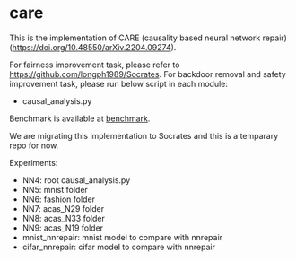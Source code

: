 # care

This is the implementation of CARE (causality based neural network repair) (https://doi.org/10.48550/arXiv.2204.09274).

For fairness improvement task, please refer to https://github.com/longph1989/Socrates.
For backdoor removal and safety improvement task, please run below script in each module:
- causal_analysis.py 

Benchmark is available at [benchmark](10.6084/m9.figshare.20250816).

We are migrating this implementation to Socrates and this is a temparary repo for now.

Experiments:
- NN4: root causal_analysis.py
- NN5: mnist folder
- NN6: fashion folder
- NN7: acas_N29 folder
- NN8: acas_N33 folder
- NN9: acas_N19 folder
- mnist_nnrepair: mnist model to compare with nnrepair
- cifar_nnrepair: cifar model to compare with nnrepair
